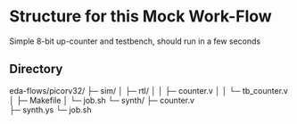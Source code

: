 # Structure for this Mock Work-Flow
Simple 8-bit up-counter and testbench, should run in a few seconds

## Directory
eda-flows/picorv32/
├─ sim/
│  ├─ rtl/
│  │  ├─ counter.v
│  │  └─ tb_counter.v
│  ├─ Makefile
│  └─ job.sh
└─ synth/
   ├─ counter.v        
   ├─ synth.ys
   └─ job.sh
